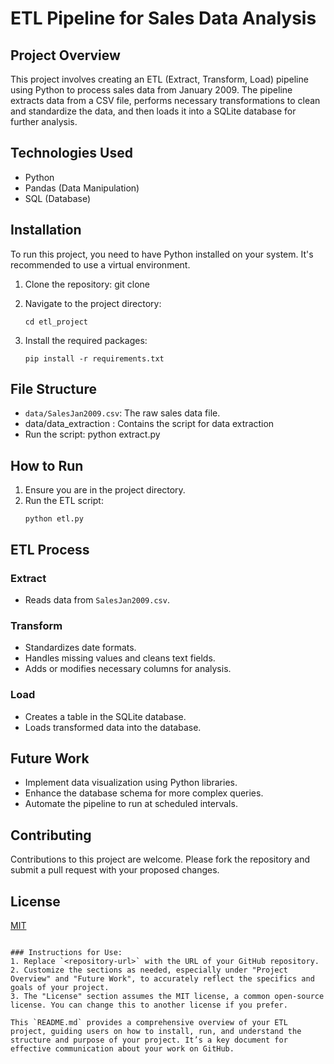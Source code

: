 
# ETL Pipeline for Sales Data Analysis

## Project Overview
This project involves creating an ETL (Extract, Transform, Load) pipeline using Python to process sales data from January 2009. The pipeline extracts data from a CSV file, performs necessary transformations to clean and standardize the data, and then loads it into a SQLite database for further analysis.

## Technologies Used
- Python
- Pandas (Data Manipulation)
- SQL (Database)

## Installation
To run this project, you need to have Python installed on your system. It's recommended to use a virtual environment. 

1. Clone the repository:
   git clone <repository-url>

2. Navigate to the project directory:
   ```
   cd etl_project
   ```

3. Install the required packages:
   ```
   pip install -r requirements.txt
   ```

## File Structure
- `data/SalesJan2009.csv`: The raw sales data file.
- data/data_extraction : Contains the script for data extraction
- Run the script:
 python extract.py




## How to Run
1. Ensure you are in the project directory.
2. Run the ETL script:
   ```
   python etl.py
   ```

## ETL Process
### Extract
- Reads data from `SalesJan2009.csv`.

### Transform
- Standardizes date formats.
- Handles missing values and cleans text fields.
- Adds or modifies necessary columns for analysis.

### Load
- Creates a table in the SQLite database.
- Loads transformed data into the database.

## Future Work
- Implement data visualization using Python libraries.
- Enhance the database schema for more complex queries.
- Automate the pipeline to run at scheduled intervals.

## Contributing
Contributions to this project are welcome. Please fork the repository and submit a pull request with your proposed changes.

## License
[MIT](https://choosealicense.com/licenses/mit/)
```

### Instructions for Use:
1. Replace `<repository-url>` with the URL of your GitHub repository.
2. Customize the sections as needed, especially under "Project Overview" and "Future Work", to accurately reflect the specifics and goals of your project.
3. The "License" section assumes the MIT license, a common open-source license. You can change this to another license if you prefer.

This `README.md` provides a comprehensive overview of your ETL project, guiding users on how to install, run, and understand the structure and purpose of your project. It’s a key document for effective communication about your work on GitHub.
